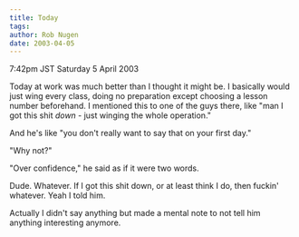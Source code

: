 ```yaml
---
title: Today
tags: 
author: Rob Nugen
date: 2003-04-05
---
```


<p class=date>7:42pm JST Saturday 5 April 2003</p>

<p>Today at work was much better than I thought it might be.  I
basically would just wing every class, doing no preparation except
choosing a lesson number beforehand.  I mentioned this to one of the
guys there, like "man I got this shit <em>down</em> - just winging the
whole operation."</p>

<p>And he's like "you don't really want to say that on your first
day."</p>

<p>"Why not?"</p>

<p>"Over confidence," he said as if it were two words.</p>

<p>Dude.  Whatever.  If I got this shit down, or at least think I do,
then fuckin' whatever.  Yeah I told him.</p>

<p>Actually I didn't say anything but made a mental note to not tell
him anything interesting anymore.</p>

